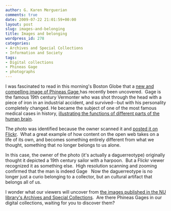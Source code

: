 ```yaml
---
author: G. Karen Merguerian
comments: true
date: 2009-07-22 21:01:59+00:00
layout: post
slug: images-and-belonging
title: Images and belonging
wordpress_id: 278
categories:
- Archives and Special Collections
- Information and Society
tags:
- Digital collections
- Phineas Gage
- photographs
---
```


I was fascinated to read in this morning's Boston Globe that a [new and compelling image of Phineas Gage ](http://www.boston.com/news/health/articles/2009/07/22/newly_discovered_image_offers_fresh_insights_about_1848_medical_miracle/)has recently been uncovered.  Gage is the famous 19th century Vermonter who was shot through the head with a piece of iron in an industrial accident, and survived--but with his personality completely changed. He became the subject of one of the most famous medical cases in history, [illustrating the functions of different parts of the human brain](http://www.boston.com/interactive/graphics/20090723_phineasgage/).

The photo was identified because the owner scanned it and [posted it on Flickr](http://www.flickr.com/photos/20939975@N04/3722838673/).  What a great example of how content on the open web takes on a life of its own, and becomes something entirely different from what we thought, something that no longer belongs to us alone.

In this case, the owner of the photo (it's actually a daguerreotype) originally thought it depicted a 19th century sailor with a harpoon.  But a Flickr viewer recognized it as something else.  High resolution scanning and zooming confirmed that the man is indeed Gage   Now the daguerreotype is no longer just a curio belonging to a collector, but an cultural artifact that belongs all of us.

I wonder what our viewers will uncover from [the images published in the NU library's Archives and Special Collections](http://www.lib.neu.edu/archives/collections/digital_collections/).  Are there Phineas Gages in our digital collections, waiting for you to discover them?
